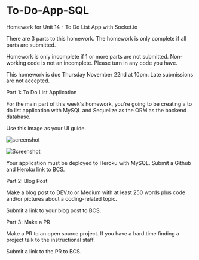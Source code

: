 # To-Do-App-SQL

Homework for Unit 14 - To Do List App with Socket.io

There are 3 parts to this homework. The homework is only complete if all parts are submitted.

Homework is only incomplete if 1 or more parts are not submitted. Non-working code is not an incomplete. Please turn in any code you have. 

This homework is due Thursday November 22nd at 10pm. Late submissions are not accepted.


Part 1: To Do List Application

For the main part of this week's homework, you're going to be creating a to do list application with MySQL and Sequelize as the ORM as the backend database.

Use this image as your UI guide.

![screenshot](https://gt.bootcampcontent.com/GT-Coding-Boot-Camp/GTATL201808FSF2-2/raw/master/homework/14-unit/images/desktop.png)

![Screenshot](https://gt.bootcampcontent.com/GT-Coding-Boot-Camp/GTATL201808FSF2-2/raw/master/homework/14-unit/images/mobile.png)



Your application must be deployed to Heroku with MySQL. Submit a Github and Heroku link to BCS.




Part 2: Blog Post

Make a blog post to DEV.to or Medium with at least 250 words plus code and/or pictures about a coding-related topic.

Submit a link to your blog post to BCS.




Part 3: Make a PR

Make a PR to an open source project. If you have a hard time finding a project talk to the instructional staff.

Submit a link to the PR to BCS.
